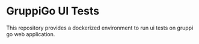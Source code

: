 # GruppiGo UI Tests

This repository provides a dockerized environment
to run ui tests on gruppi go web application.
